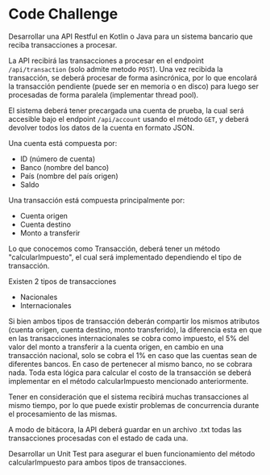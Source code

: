# Code Challenge

Desarrollar una API Restful en Kotlin o Java para un sistema bancario que reciba transacciones a procesar.

La API recibirá las transacciones a procesar en el endpoint `/api/transaction` (solo admite metodo `POST`). Una vez recibida la transacción, se deberá procesar de forma asincrónica, por lo que encolará la transacción pendiente (puede ser en memoria o en disco) para luego ser procesadas de forma paralela (implementar thread pool).

El sistema deberá tener precargada una cuenta de prueba, la cual será accesible bajo el endpoint `/api/account` usando el método `GET`, y deberá devolver todos los datos de la cuenta en formato JSON.

Una cuenta está compuesta por:
- ID (número de cuenta)
- Banco (nombre del banco)
- País (nombre del país origen)
- Saldo

Una transacción está compuesta principalmente por:
- Cuenta origen
- Cuenta destino
- Monto a transferir

Lo que conocemos como Transacción, deberá tener un método "calcularImpuesto", el cual será implementado dependiendo el tipo de transacción.

Existen 2 tipos de transacciones
- Nacionales
- Internacionales

Si bien ambos tipos de transacción deberán compartir los mismos atributos (cuenta origen, cuenta destino, monto transferido), la diferencia esta en que en las transacciones internacionales se cobra como impuesto, el 5% del valor del monto a transferir a la cuenta origen, en cambio en una transacción nacional, solo se cobra el 1% en caso que las cuentas sean de diferentes bancos. En caso de pertenecer al mismo banco, no se cobrara nada. Toda esta lógica para calcular el costo de la
transacción se deberá implementar en el método calcularImpuesto mencionado anteriormente.

Tener en consideración que el sistema recibirá muchas transacciones al mismo tiempo, por lo que puede existir problemas de concurrencia durante el procesamiento de las mismas.

A modo de bitácora, la API deberá guardar en un archivo .txt todas las transacciones procesadas con el estado de cada una.

Desarrollar un Unit Test para asegurar el buen funcionamiento del método calcularImpuesto para ambos tipos de transacciones.